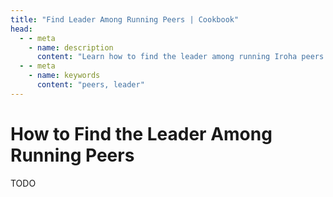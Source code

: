 ```yaml
---
title: "Find Leader Among Running Peers | Cookbook"
head:
  - - meta
    - name: description
      content: "Learn how to find the leader among running Iroha peers."
  - - meta
    - name: keywords
      content: "peers, leader"
---
```


# How to Find the Leader Among Running Peers

TODO